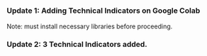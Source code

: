 # <Follow up >
### Update 1: Adding Technical Indicators on Google Colab
Note: must install necessary libraries before proceeding.
### Update 2: 3 Technical Indicators added.

